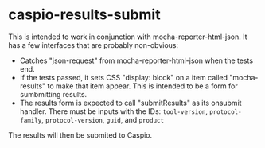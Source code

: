 # caspio-results-submit
This is intended to work in conjunction with mocha-reporter-html-json. It has a few interfaces that are probably non-obvious:
* Catches "json-request" from mocha-reporter-html-json when the tests end.
* If the tests passed, it sets CSS "display: block" on a item called "mocha-results" to make that item appear. This is intended to be a form for sumbmitting results.
* The results form is expected to call "submitResults" as its onsubmit handler. There must be inputs with the IDs: `tool-version`, `protocol-family`, `protocol-version`, `guid`, and `product`

The results will then be submited to Caspio.